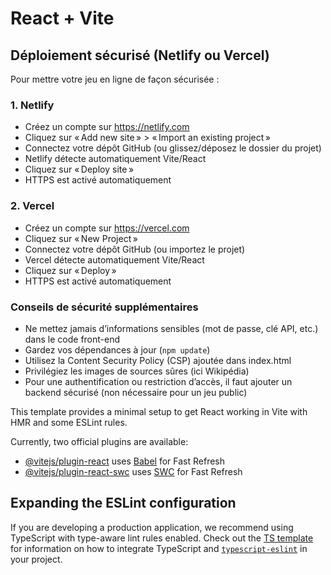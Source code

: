 # React + Vite

## Déploiement sécurisé (Netlify ou Vercel)

Pour mettre votre jeu en ligne de façon sécurisée :

### 1. Netlify
- Créez un compte sur https://netlify.com
- Cliquez sur « Add new site » > « Import an existing project »
- Connectez votre dépôt GitHub (ou glissez/déposez le dossier du projet)
- Netlify détecte automatiquement Vite/React
- Cliquez sur « Deploy site »
- HTTPS est activé automatiquement

### 2. Vercel
- Créez un compte sur https://vercel.com
- Cliquez sur « New Project »
- Connectez votre dépôt GitHub (ou importez le projet)
- Vercel détecte automatiquement Vite/React
- Cliquez sur « Deploy »
- HTTPS est activé automatiquement

### Conseils de sécurité supplémentaires
- Ne mettez jamais d’informations sensibles (mot de passe, clé API, etc.) dans le code front-end
- Gardez vos dépendances à jour (`npm update`)
- Utilisez la Content Security Policy (CSP) ajoutée dans index.html
- Privilégiez les images de sources sûres (ici Wikipédia)
- Pour une authentification ou restriction d’accès, il faut ajouter un backend sécurisé (non nécessaire pour un jeu public)


This template provides a minimal setup to get React working in Vite with HMR and some ESLint rules.

Currently, two official plugins are available:

- [@vitejs/plugin-react](https://github.com/vitejs/vite-plugin-react/blob/main/packages/plugin-react) uses [Babel](https://babeljs.io/) for Fast Refresh
- [@vitejs/plugin-react-swc](https://github.com/vitejs/vite-plugin-react/blob/main/packages/plugin-react-swc) uses [SWC](https://swc.rs/) for Fast Refresh

## Expanding the ESLint configuration

If you are developing a production application, we recommend using TypeScript with type-aware lint rules enabled. Check out the [TS template](https://github.com/vitejs/vite/tree/main/packages/create-vite/template-react-ts) for information on how to integrate TypeScript and [`typescript-eslint`](https://typescript-eslint.io) in your project.
